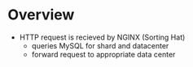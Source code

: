 # Overview
- HTTP request is recieved by NGINX (Sorting Hat) 
  - queries MySQL for shard and datacenter
  - forward request to appropriate data center
